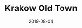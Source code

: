 ---
title: Krakow Old Town
id: krakow-old-town
category: photos
license: CC BY 4.0
licenseUrl: https://creativecommons.org/licenses/by/4.0/legalcode
resolution: 4224x3136
date: 2019-08-04
camera: Huawei LDN-L21
lens: LDN-L21 back camera
iso: 101
focalLength: 3.462mm
shutterSpeed: 1/1481
aperture: f/2.2
---